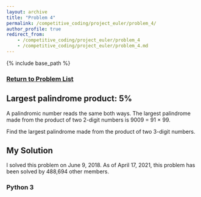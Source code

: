```yaml
---
layout: archive
title: "Problem 4"
permalink: /competitive_coding/project_euler/problem_4/
author_profile: true
redirect_from:
    - /competitive_coding/project_euler/problem_4
    - /competitive_coding/project_euler/problem_4.md
---
```

<link rel="stylesheet" href="/_competitive_coding/project_euler/project_euler_problem.css" type="text/css">

{% include base_path %}

<h3><a href="/competitive_coding/project_euler_home/">Return to Problem List</a></h3>

<h2 class="_5p">Largest palindrome product: 5%</h2>
<div class="problem_content">
<p>A palindromic number reads the same both ways. The largest palindrome made from the product of two 2-digit numbers is 9009 = 91 × 99.</p>
<p>Find the largest palindrome made from the product of two 3-digit numbers.</p>
</div>

## My Solution

I solved this problem on June 9, 2018. As of April 17, 2021, this problem has been solved by 488,694 other members. 

### Python 3

<script src="https://gist.github.com/NolantheNerd/5183e5bfc5782141dd8fed0714f68573.js"></script>